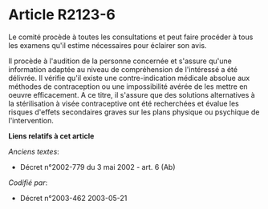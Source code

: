 # Article R2123-6

Le comité procède à toutes les consultations et peut faire procéder à tous les examens qu'il estime nécessaires pour éclairer
son avis.

Il procède à l'audition de la personne concernée et s'assure qu'une information adaptée au niveau de compréhension de
l'intéressé a été délivrée. Il vérifie qu'il existe une contre-indication médicale absolue aux méthodes de contraception ou
une impossibilité avérée de les mettre en oeuvre efficacement. A ce titre, il s'assure que des solutions alternatives à la
stérilisation à visée contraceptive ont été recherchées et évalue les risques d'effets secondaires graves sur les plans
physique ou psychique de l'intervention.

**Liens relatifs à cet article**

_Anciens textes_:

  - Décret n°2002-779 du 3 mai 2002 - art. 6 (Ab)

_Codifié par_:

  - Décret n°2003-462 2003-05-21
